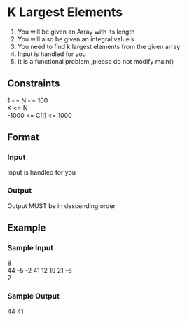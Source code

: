 # K Largest Elements

1. You will be given an Array with its length
2. You will also be given an integral value k
3. You need to find k largest elements from the given array
4. Input is handled for you
5. It is a functional problem ,please do not modify main()

## Constraints
1 <= N <= 100  
K <= N  
-1000 <= C[i] <= 1000

## Format
### Input
Input is handled for you

### Output
Output MUST be in descending order

## Example
### Sample Input

8  
44 -5 -2 41 12 19 21 -6   
2

### Sample Output
44 41